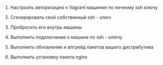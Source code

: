 1. Настроить авторизацию к Vagrant машинке по личному ssh ключу

2. Сгенерировать свой собственный ssh - ключ

3. Пробросить его внутрь машины

4. Выполнить подключение к машине по ssh - ключу

5. Выполнить обновление и апгрейд пакетов вашего дистрибутива

6. Выполнить установку пакета nginx
